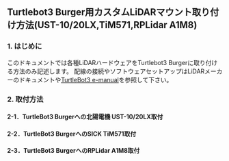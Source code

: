 ## Turtlebot3 Burger用カスタムLiDARマウント取り付け方法(UST-10/20LX,TiM571,RPLidar A1M8)
### 1. はじめに
このドキュメントでは各種LiDARハードウェアをTurtlebot3 Burgerに取り付ける方法のみ記述します。
配線の接続やソフトウェアセットアップはLiDARメーカーのドキュメントや[TurtleBot3 e-manual](https://emanual.robotis.com/docs/en/platform/turtlebot3/overview/)を参照して下さい。
<br>
### 2. 取付方法
#### 2-1．TurtleBot3 Burgerへの北陽電機 UST-10/20LX取付
#### 2-2．TurtleBot3 BurgerへのSICK TiM571取付
#### 2-3．TurtleBot3 BurgerへのRPLidar A1M8取付
